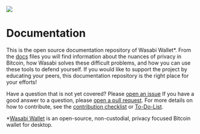 ![](https://i.imgur.com/4GO7nnY.png)

# Documentation

This is the open source documentation repository of Wasabi Wallet*. 
From the [docs](https://github.com/CryptoRafe/WasabiDoc/tree/master/docs) files you will find information about the nuances of privacy in Bitcoin, how Wasabi solves these difficult problems, and how you can use these tools to defend yourself. 
If you would like to support the project by educating your peers, this documentation repository is the right place for your efforts!

Have a question that is not yet covered? Please [open an issue](https://github.com/zkSNACKs/WasabiDoc/issues)
If you have a good answer to a question, please [open a pull request](https://github.com/zkSNACKs/WasabiDoc/pulls).
For more details on how to contribute, see the [contribution checklist](/docs/ContributionChecklist.md) or [To-Do-List](https://github.com/zkSNACKs/WasabiDoc/blob/master/docs/ToDo.md).

*[Wasabi Wallet](https://wasabiwallet.io) is an open-source, non-custodial, privacy focused Bitcoin wallet for desktop.
